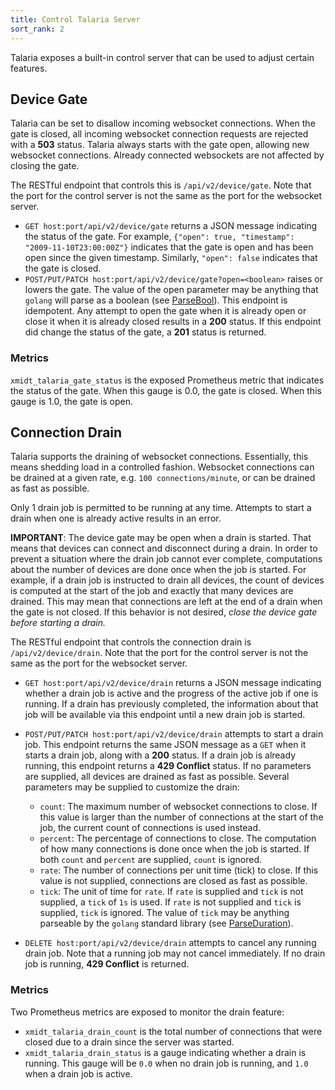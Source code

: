 ```yaml
---
title: Control Talaria Server
sort_rank: 2
---
```


Talaria exposes a built-in control server that can be used to adjust certain features.

## Device Gate
Talaria can be set to disallow incoming websocket connections.  When the gate is closed, all incoming websocket connection requests are rejected with a **503** status.  Talaria always starts with the gate open, allowing new websocket connections.  Already connected websockets are not affected by closing the gate.

The RESTful endpoint that controls this is `/api/v2/device/gate`.  Note that the port for the control server is not the same as the port for the websocket server.

* `GET host:port/api/v2/device/gate` returns a JSON message indicating the status of the gate.  For example, `{"open": true, "timestamp": "2009-11-10T23:00:00Z"}` indicates that the gate is open and has been open since the given timestamp.  Similarly, `"open": false` indicates that the gate is closed.
* `POST/PUT/PATCH host:port/api/v2/device/gate?open=<boolean>` raises or lowers the gate.  The value of the open parameter may be anything that `golang` will parse as a boolean (see [ParseBool](https://godoc.org/strconv#ParseBool)).  This endpoint is idempotent.  Any attempt to open the gate when it is already open or close it when it is already closed results in a **200** status.  If this endpoint did change the status of the gate, a **201** status is returned.

### Metrics

`xmidt_talaria_gate_status` is the exposed Prometheus metric that indicates the status of the gate.  When this gauge is 0.0, the gate is closed.  When this gauge is 1.0, the gate is open.

## Connection Drain
Talaria supports the draining of websocket connections.  Essentially, this means shedding load in a controlled fashion.  Websocket connections can be drained at a given rate, e.g. `100 connections/minute`, or can be drained as fast as possible.

Only 1 drain job is permitted to be running at any time.  Attempts to start a drain when one is already active results in an error.

**IMPORTANT**:  The device gate may be open when a drain is started.  That means that devices can connect and disconnect during a drain.  In order to prevent a situation where the drain job cannot ever complete, computations about the number of devices are done once when the job is started.  For example, if a drain job is instructed to drain all devices, the count of devices is computed at the start of the job and exactly that many devices are drained.  This may mean that connections are left at the end of a drain when the gate is not closed.  If this behavior is not desired, *close the device gate before starting a drain.*

The RESTful endpoint that controls the connection drain is `/api/v2/device/drain`.  Note that the port for the control server is not the same as the port for the websocket server.

* `GET host:port/api/v2/device/drain` returns a JSON message indicating whether a drain job is active and the progress of the active job if one is running.  If a drain has previously completed, the information about that job will be available via this endpoint until a new drain job is started.

* `POST/PUT/PATCH host:port/api/v2/device/drain` attempts to start a drain job.  This endpoint returns the same JSON message as a `GET` when it starts a drain job, along with a **200** status.  If a drain job is already running, this endpoint returns a **429 Conflict** status.  If no parameters are supplied, all devices are drained as fast as possible.  Several parameters may be supplied to customize the drain:

    + `count`: The maximum number of websocket connections to close.  If this value is larger than the number of connections at the start of the job, the current count of connections is used instead.
    + `percent`: The percentage of connections to close.  The computation of how many connections is done once when the job is started.  If both `count` and `percent` are supplied, `count` is ignored.
    + `rate`: The number of connections per unit time (tick) to close.  If this value is not supplied, connections are closed as fast as possible.
    + `tick`: The unit of time for `rate`.  If `rate` is supplied and `tick` is not supplied, a `tick` of `1s` is used.  If `rate` is not supplied and `tick` is supplied, `tick` is ignored.  The value of `tick` may be anything parseable by the `golang` standard library (see [ParseDuration](https://godoc.org/time#ParseDuration)).  

* `DELETE host:port/api/v2/device/drain` attempts to cancel any running drain job.  Note that a running job may not cancel immediately.  If no drain job is running, **429 Conflict** is returned.

### Metrics

Two Prometheus metrics are exposed to monitor the drain feature:

* `xmidt_talaria_drain_count` is the total number of connections that were closed due to a drain since the server was started.
* `xmidt_talaria_drain_status` is a gauge indicating whether a drain is running.  This gauge will be `0.0` when no drain job is running, and `1.0` when a drain job is active.
